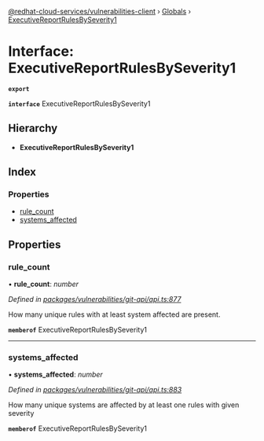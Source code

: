 [@redhat-cloud-services/vulnerabilities-client](../README.md) › [Globals](../globals.md) › [ExecutiveReportRulesBySeverity1](executivereportrulesbyseverity1.md)

# Interface: ExecutiveReportRulesBySeverity1

**`export`** 

**`interface`** ExecutiveReportRulesBySeverity1

## Hierarchy

* **ExecutiveReportRulesBySeverity1**

## Index

### Properties

* [rule_count](executivereportrulesbyseverity1.md#rule_count)
* [systems_affected](executivereportrulesbyseverity1.md#systems_affected)

## Properties

###  rule_count

• **rule_count**: *number*

*Defined in [packages/vulnerabilities/git-api/api.ts:877](https://github.com/RedHatInsights/javascript-clients/blob/master/packages/vulnerabilities/git-api/api.ts#L877)*

How many unique rules with at least system affected are present.

**`memberof`** ExecutiveReportRulesBySeverity1

___

###  systems_affected

• **systems_affected**: *number*

*Defined in [packages/vulnerabilities/git-api/api.ts:883](https://github.com/RedHatInsights/javascript-clients/blob/master/packages/vulnerabilities/git-api/api.ts#L883)*

How many unique systems are affected by at least one rules with given severity

**`memberof`** ExecutiveReportRulesBySeverity1

